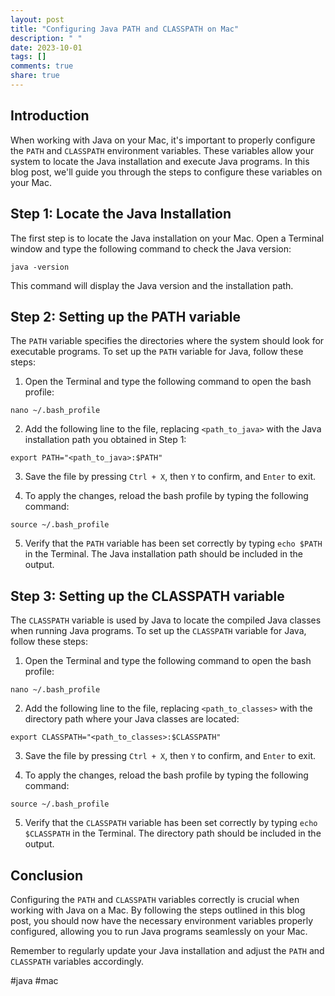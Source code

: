 ```yaml
---
layout: post
title: "Configuring Java PATH and CLASSPATH on Mac"
description: " "
date: 2023-10-01
tags: []
comments: true
share: true
---
```


## Introduction
When working with Java on your Mac, it's important to properly configure the `PATH` and `CLASSPATH` environment variables. These variables allow your system to locate the Java installation and execute Java programs. In this blog post, we'll guide you through the steps to configure these variables on your Mac.

## Step 1: Locate the Java Installation
The first step is to locate the Java installation on your Mac. Open a Terminal window and type the following command to check the Java version:
```shell
java -version
```
This command will display the Java version and the installation path. 

## Step 2: Setting up the PATH variable
The `PATH` variable specifies the directories where the system should look for executable programs. To set up the `PATH` variable for Java, follow these steps:

1. Open the Terminal and type the following command to open the bash profile:
```shell
nano ~/.bash_profile
```

2. Add the following line to the file, replacing `<path_to_java>` with the Java installation path you obtained in Step 1:
```shell
export PATH="<path_to_java>:$PATH"
```

3. Save the file by pressing `Ctrl + X`, then `Y` to confirm, and `Enter` to exit.

4. To apply the changes, reload the bash profile by typing the following command:
```shell
source ~/.bash_profile
```

5. Verify that the `PATH` variable has been set correctly by typing `echo $PATH` in the Terminal. The Java installation path should be included in the output.

## Step 3: Setting up the CLASSPATH variable
The `CLASSPATH` variable is used by Java to locate the compiled Java classes when running Java programs. To set up the `CLASSPATH` variable for Java, follow these steps:

1. Open the Terminal and type the following command to open the bash profile:
```shell
nano ~/.bash_profile
```

2. Add the following line to the file, replacing `<path_to_classes>` with the directory path where your Java classes are located:
```shell
export CLASSPATH="<path_to_classes>:$CLASSPATH"
```

3. Save the file by pressing `Ctrl + X`, then `Y` to confirm, and `Enter` to exit.

4. To apply the changes, reload the bash profile by typing the following command:
```shell
source ~/.bash_profile
```

5. Verify that the `CLASSPATH` variable has been set correctly by typing `echo $CLASSPATH` in the Terminal. The directory path should be included in the output.

## Conclusion
Configuring the `PATH` and `CLASSPATH` variables correctly is crucial when working with Java on a Mac. By following the steps outlined in this blog post, you should now have the necessary environment variables properly configured, allowing you to run Java programs seamlessly on your Mac.

Remember to regularly update your Java installation and adjust the `PATH` and `CLASSPATH` variables accordingly.

#java #mac